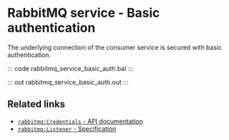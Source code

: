 # RabbitMQ service - Basic authentication

The underlying connection of the consumer service is secured with basic authentication.

::: code rabbitmq_service_basic_auth.bal :::

::: out rabbitmq_service_basic_auth.out :::

## Related links
- [`rabbitmq:Credentials` - API documentation](https://lib.ballerina.io/ballerinax/rabbitmq/latest/records/Credentials)
- [`rabbitmq:Listener` - Specification](https://github.com/ballerina-platform/module-ballerinax-rabbitmq/blob/master/docs/spec/spec.md#2-connection)
